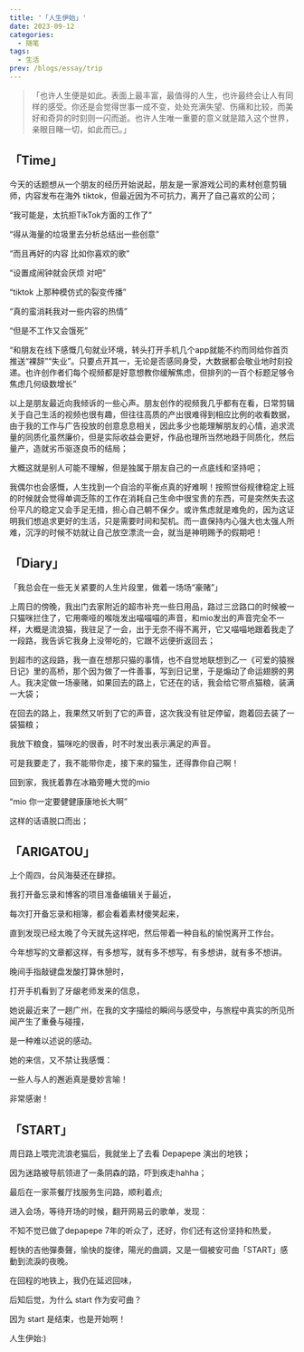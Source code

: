```yaml
---
title: '「人生伊始」'
date: 2023-09-12
categories:
  - 随笔
tags: 
  - 生活
prev: /blogs/essay/trip
---
```

>「也许人生便是如此。表面上最丰富，最值得的人生，也许最终会让人有同样的感受。你还是会觉得世事一成不变，处处充满失望、伤痛和比较，而美好和奇异的时刻则一闪而逝。也许人生唯一重要的意义就是踏入这个世界，亲眼目睹一切，如此而已。」

## 「Time」

今天的话题想从一个朋友的经历开始说起，朋友是一家游戏公司的素材创意剪辑师，内容发布在海外 tiktok，但最近因为不可抗力，离开了自己喜欢的公司；

“我可能是，太抗拒TikTok方面的工作了”

“得从海量的垃圾里去分析总结出一些创意”

“而且再好的内容 比如你喜欢的歌”

“设置成闹钟就会厌烦 对吧”

“tiktok 上那种模仿式的裂变传播”

“真的蛮消耗我对一些内容的热情”

“但是不工作又会饿死”

“和朋友在线下感慨几句就业环境，转头打开手机几个app就能不约而同给你首页推送“裸辞”“失业”。只要点开其一，无论是否感同身受，大数据都会敬业地时刻投递。也许创作者们每个视频都是好意想教你缓解焦虑，但排列的一百个标题足够令焦虑几何级数增长”

以上是朋友最近向我倾诉的一些心声。朋友创作的视频我几乎都有在看，日常剪辑关于自己生活的视频也很有趣，但往往高质的产出很难得到相应比例的收看数据，由于我的工作与广告投放的创意息息相关，因此多少也能理解朋友的心情，追求流量的同质化虽然廉价，但是实际收益会更好，作品也理所当然地趋于同质化，然后量产，造就劣币驱逐良币的结局；

大概这就是别人可能不理解，但是独属于朋友自己的一点底线和坚持吧；

我偶尔也会感慨，人生找到一个自洽的平衡点真的好难啊！按照世俗规律稳定上班的时候就会觉得单调乏陈的工作在消耗自己生命中很宝贵的东西，可是突然失去这份平凡的稳定又会手足无措，担心自己朝不保夕。或许焦虑就是难免的，因为这证明我们想追求更好的生活，只是需要时间和契机。而一直保持内心强大也太强人所难，沉浮的时候不妨就让自己放空漂流一会，就当是神明赐予的假期吧！


## 「Diary」
「我总会在一些无关紧要的人生片段里，做着一场场“豪赌”」

上周日的傍晚，我出门去家附近的超市补充一些日用品，路过三岔路口的时候被一只猫咪拦住了，它用嘶哑的喉咙发出喵喵喵的声音，和mio发出的声音完全不一样，大概是流浪猫，我驻足了一会，出于无奈不得不离开，它又喵喵地跟着我走了一段路，我告诉它我身上没带吃的，它跟不远便折返回去；

到超市的这段路，我一直在想那只猫的事情，也不自觉地联想到乙一《可爱的猿猴日记》里的高桥，那个因为做了一件善事，写到日记里，于是煽动了命运翅膀的男人。我决定做一场豪赌，如果回去的路上，它还在的话，我会给它带点猫粮，装满一大袋；

在回去的路上，我果然又听到了它的声音，这次我没有驻足停留，跑着回去装了一袋猫粮；

我放下粮食，猫咪吃的很香，时不时发出表示满足的声音。

可是我要走了，我不能带你走，接下来的猫生，还得靠你自己啊！

回到家，我抚着靠在冰箱旁睡大觉的mio

“mio 你一定要健健康康地长大啊”

这样的话语脱口而出；

## 「ARIGATOU」

上个周四，台风海葵还在肆掠。

我打开备忘录和博客的项目准备编辑关于最近，

每次打开备忘录和相簿，都会看着素材傻笑起来，

直到发现已经太晚了今天就先这样吧，然后带着一种自私的愉悦离开工作台。

今年想写的文章都这样，有多想写，就有多不想写，有多想讲，就有多不想讲。 ​​​

晚间手指敲键盘发酸打算休憩时，

打开手机看到了牙龈老师发来的信息，

她说最近来了一趟广州，在我的文字描绘的瞬间与感受中，与旅程中真实的所见所闻产生了重叠与碰撞，

是一种难以述说的感动。

她的来信，又不禁让我感慨：

一些人与人的邂逅真是曼妙言喻！

非常感谢！

## 「START」

周日路上喂完流浪老猫后，我就坐上了去看 Depapepe 演出的地铁；

因为迷路被导航领进了一条阴森的路，吓到疾走hahha；

最后在一家茶餐厅找服务生问路，顺利着点;

进入会场，等待开场的时候，翻开网易云的歌单，发现：

不知不觉已做了depapepe 7年的听众了，还好，你们还有这份坚持和热爱，

輕快的吉他彈奏聲，愉快的旋律，陽光的曲調，又是一個被安可曲「START」感動到流淚的夜晚。

在回程的地铁上，我仍在延迟回味，

后知后觉，为什么 start 作为安可曲？

因为 start 是结束，也是开始啊！

人生伊始:)
